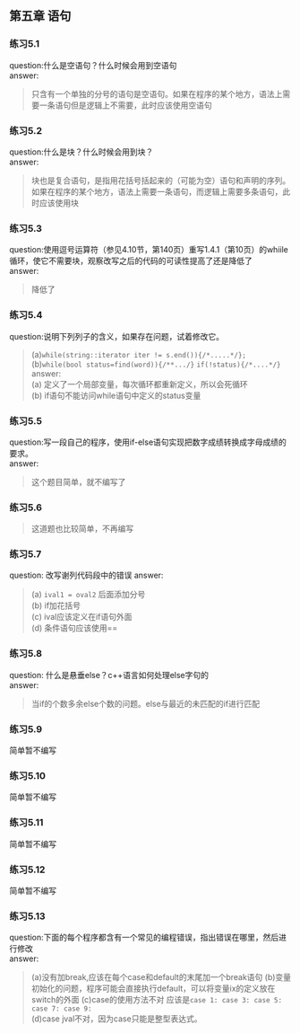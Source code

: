## 第五章 语句
### 练习5.1
  question:什么是空语句？什么时候会用到空语句  
  answer:  
  >只含有一个单独的分号的语句是空语句。如果在程序的某个地方，语法上需要一条语句但是逻辑上不需要，此时应该使用空语句  

### 练习5.2
  question:什么是块？什么时候会用到块？  
  answer:  
  >块也是复合语句，是指用花括号括起来的（可能为空）语句和声明的序列。   
  >如果在程序的某个地方，语法上需要一条语句，而逻辑上需要多条语句，此时应该使用块  

### 练习5.3
  question:使用逗号运算符（参见4.10节，第140页）重写1.4.1（第10页）的whiile循环，使它不需要块，观察改写之后的代码的可读性提高了还是降低了  
  answer:  
  >降低了  

### 练习5.4
  question:说明下列列子的含义，如果存在问题，试着修改它。 
  >(a)`while(string::iterator iter != s.end()){/*.....*/};`  
  >(b)`while(bool status=find(word)){/**.../}`
      `if(!status){/*....*/}`
  answer:  
  >(a) 定义了一个局部变量，每次循环都重新定义，所以会死循环  
  >(b) if语句不能访问while语句中定义的status变量  

### 练习5.5
  question:写一段自己的程序，使用if-else语句实现把数字成绩转换成字母成绩的要求。  
  answer:  
  > 这个题目简单，就不编写了

### 练习5.6
  >这道题也比较简单，不再编写

### 练习5.7
  question: 改写谢列代码段中的错误
  answer:  
  >(a) `ival1 = oval2` 后面添加分号   
  >(b) if加花括号  
  >(c) ival应该定义在if语句外面  
  >(d) 条件语句应该使用==  

### 练习5.8
  question: 什么是悬垂else？c++语言如何处理else字句的  
  answer:  
  > 当if的个数多余else个数的问题。else与最近的未匹配的if进行匹配  

### 练习5.9 
  简单暂不编写
### 练习5.10
  简单暂不编写
### 练习5.11
  简单暂不编写
### 练习5.12
  简单暂不编写
### 练习5.13
  question:下面的每个程序都含有一个常见的编程错误，指出错误在哪里，然后进行修改  
  answer:  
  >(a)没有加break,应该在每个case和default的末尾加一个break语句
  >(b)变量初始化的问题，程序可能会直接执行default，可以将变量ix的定义放在switch的外面
  >(c)case的使用方法不对  应该是`case 1: case 3: case 5: case 7: case 9:`  
  >(d)case jval不对，因为case只能是整型表达式。  



















